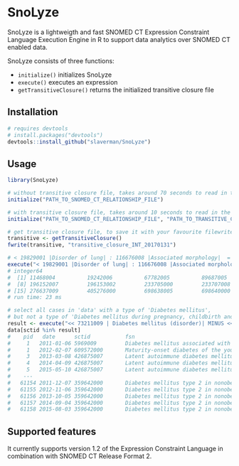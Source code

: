 # SnoLyze
SnoLyze is a lightweigth and fast SNOMED CT Expression Constraint Language Execution Engine in R to support data analytics over SNOMED CT enabled data. 

SnoLyze consists of three functions:
 - `initialize()` initializes SnoLyze
 - `execute()` executes an expression
 - `getTransitiveClosure()` returns the initialized transitive closure file

## Installation
```r
# requires devtools
# install.packages("devtools")
devtools::install_github("slaverman/SnoLyze")
```

## Usage
```r
library(SnoLyze)

# without transitive closure file, takes around 70 seconds to read in the relationship file and create the transitive closure file
initialize("PATH_TO_SNOMED_CT_RELATIONSHIP_FILE")

# with transitive closure file, takes around 10 seconds to read in the relationship and transitive closure files
initialize("PATH_TO_SNOMED_CT_RELATIONSHIP_FILE", "PATH_TO_TRANSITIVE_CLOSURE_FILE")

# get transitive closure file, to save it with your favourite filewriter (example below uses fwrite of the data.table package)
transitive <- getTransitiveClosure()
fwrite(transitive, "transitive_closure_INT_20170131")

# < 19829001 |Disorder of lung| : 116676008 |Associated morphology|  =  79654002 |Edema|
execute("< 19829001 |Disorder of lung| : 116676008 |Associated morphology|  =  79654002 |Edema|")
# integer64
#  [1] 11468004          19242006          67782005          89687005          95437004          162970000         196151000        
#  [8] 196152007         196153002         233705000         233707008         233708003         233712009         240629003        
# [15] 276637009         405276000         698638005         698640000         700458001         10674871000119105
# run time: 23 ms

# select all cases in 'data' with a type of 'Diabetes mellitus', 
# but not a type of 'Diabetes mellitus during pregnancy, childbirth and the puerperium'
result <- execute("<< 73211009 | Diabetes mellitus (disorder)| MINUS << 199223000 | Diabetes mellitus during pregnancy, childbirth and the puerperium (disorder)|")
data[sctid %in% result]
#    pid   date      sctid           fsn
#     1   2011-01-06 5969009         Diabetes mellitus associated with genetic syndrome (disorder)
#     1   2012-02-07 609572000       Maturity-onset diabetes of the young, type 5 (disorder)
#     3   2013-03-08 426875007       Latent autoimmune diabetes mellitus in adult (disorder)
#     4   2014-04-09 426875007       Latent autoimmune diabetes mellitus in adult (disorder)
#     5   2015-05-10 426875007       Latent autoimmune diabetes mellitus in adult (disorder)
#    ---
#   61154 2011-12-07 359642000       Diabetes mellitus type 2 in nonobese (disorder)
#   61155 2012-11-06 359642000       Diabetes mellitus type 2 in nonobese (disorder)
#   61156 2013-10-05 359642000       Diabetes mellitus type 2 in nonobese (disorder)
#   61157 2014-09-04 359642000       Diabetes mellitus type 2 in nonobese (disorder)
#   61158 2015-08-03 359642000       Diabetes mellitus type 2 in nonobese (disorder)
```
## Supported features
It currently supports version 1.2 of the Expression Constraint Language in combination with SNOMED CT Release Format 2.
